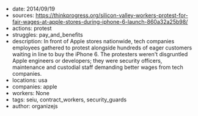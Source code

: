 - date: 2014/09/19
- sources: https://thinkprogress.org/silicon-valley-workers-protest-for-fair-wages-at-apple-stores-during-iphone-6-launch-860a32a25b98/
- actions: protest
- struggles: pay_and_benefits
- description: In front of Apple stores nationwide, tech companies employees gathered to protest alongside hundreds of eager customers waiting in line to buy the iPhone 6. The protesters weren't disgruntled Apple engineers or developers; they were security officers, maintenance and custodial staff demanding better wages from tech companies.
- locations: usa
- companies: apple
- workers: None
- tags: seiu, contract_workers, security_guards
- author: organizejs
